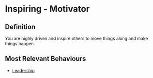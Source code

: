 # Inspiring - Motivator

## Definition 

You are highly driven and inspire others to move things along and make things happen. 


## Most Relevant Behaviours

* [Leadership](../behav/leadership.md)

